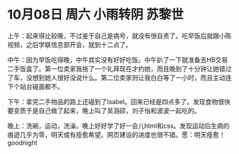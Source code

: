# 10月08日 周六 小雨转阴 苏黎世

上午：起来得比较晚，不过鉴于自己是病号，就没有很自责了。吃早饭后就跟小陈视频，之后学联信息部开会，就到十二点了。中午：因为早饭吃得晚，中午其实没有好好吃饭。中午趴了一下就准备去HB交易二手饭盒了。第一位卖家我拖了一个礼拜现在才约她，而且晚到了十分钟让她错过了车，没想到她人很好没说什么。第二位卖家则让我白白等了一小时，而且主动连下个站台碰面都不。下午：拿完二手物品的路上还碰到了Isabel。回来已经是四点多了。发现食物很快要变质于是自己做了起来，晚上叫了吴涵硕，刘子怡和波波一起吃的。晚上：洗碗，运动，洗澡。晚上好好学了好一会儿html和css。发现运动后生病的痕迹几乎为零，明天或有痊愈希望。网页建设的进度也很不错。愿：明天痊愈！goodnight

